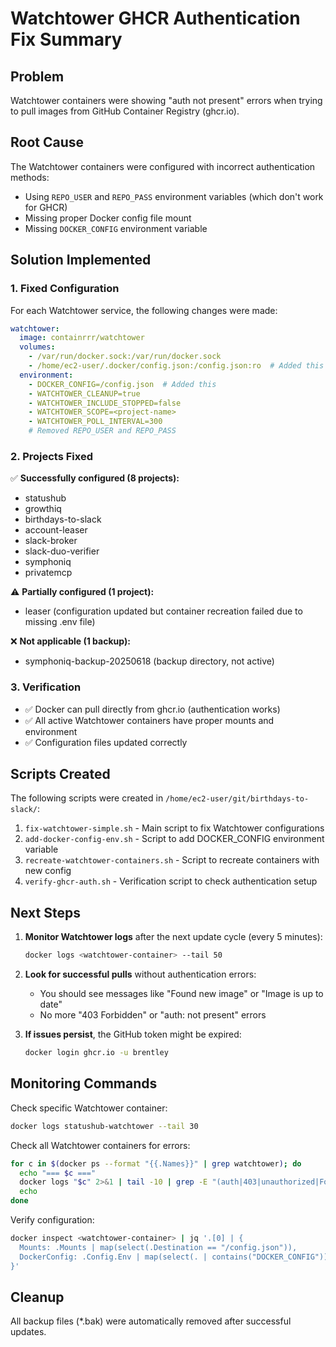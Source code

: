 # Watchtower GHCR Authentication Fix Summary

## Problem
Watchtower containers were showing "auth not present" errors when trying to pull images from GitHub Container Registry (ghcr.io).

## Root Cause
The Watchtower containers were configured with incorrect authentication methods:
- Using `REPO_USER` and `REPO_PASS` environment variables (which don't work for GHCR)
- Missing proper Docker config file mount
- Missing `DOCKER_CONFIG` environment variable

## Solution Implemented

### 1. Fixed Configuration
For each Watchtower service, the following changes were made:

```yaml
watchtower:
  image: containrrr/watchtower
  volumes:
    - /var/run/docker.sock:/var/run/docker.sock
    - /home/ec2-user/.docker/config.json:/config.json:ro  # Added this
  environment:
    - DOCKER_CONFIG=/config.json  # Added this
    - WATCHTOWER_CLEANUP=true
    - WATCHTOWER_INCLUDE_STOPPED=false
    - WATCHTOWER_SCOPE=<project-name>
    - WATCHTOWER_POLL_INTERVAL=300
    # Removed REPO_USER and REPO_PASS
```

### 2. Projects Fixed
✅ **Successfully configured (8 projects):**
- statushub
- growthiq
- birthdays-to-slack
- account-leaser
- slack-broker
- slack-duo-verifier
- symphoniq
- privatemcp

⚠️ **Partially configured (1 project):**
- leaser (configuration updated but container recreation failed due to missing .env file)

❌ **Not applicable (1 backup):**
- symphoniq-backup-20250618 (backup directory, not active)

### 3. Verification
- ✅ Docker can pull directly from ghcr.io (authentication works)
- ✅ All active Watchtower containers have proper mounts and environment
- ✅ Configuration files updated correctly

## Scripts Created
The following scripts were created in `/home/ec2-user/git/birthdays-to-slack/`:

1. `fix-watchtower-simple.sh` - Main script to fix Watchtower configurations
2. `add-docker-config-env.sh` - Script to add DOCKER_CONFIG environment variable
3. `recreate-watchtower-containers.sh` - Script to recreate containers with new config
4. `verify-ghcr-auth.sh` - Verification script to check authentication setup

## Next Steps

1. **Monitor Watchtower logs** after the next update cycle (every 5 minutes):
   ```bash
   docker logs <watchtower-container> --tail 50
   ```

2. **Look for successful pulls** without authentication errors:
   - You should see messages like "Found new image" or "Image is up to date"
   - No more "403 Forbidden" or "auth: not present" errors

3. **If issues persist**, the GitHub token might be expired:
   ```bash
   docker login ghcr.io -u brentley
   ```

## Monitoring Commands

Check specific Watchtower container:
```bash
docker logs statushub-watchtower --tail 30
```

Check all Watchtower containers for errors:
```bash
for c in $(docker ps --format "{{.Names}}" | grep watchtower); do
  echo "=== $c ==="
  docker logs "$c" 2>&1 | tail -10 | grep -E "(auth|403|unauthorized|Found|pull)"
  echo
done
```

Verify configuration:
```bash
docker inspect <watchtower-container> | jq '.[0] | {
  Mounts: .Mounts | map(select(.Destination == "/config.json")),
  DockerConfig: .Config.Env | map(select(. | contains("DOCKER_CONFIG")))
}'
```

## Cleanup
All backup files (*.bak) were automatically removed after successful updates.